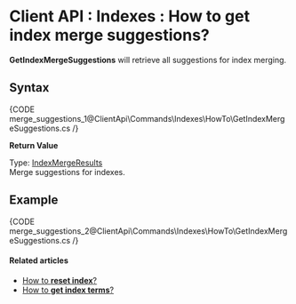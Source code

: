 # Client API : Indexes : How to get index merge suggestions?

**GetIndexMergeSuggestions** will retrieve all suggestions for index merging.

## Syntax

{CODE merge_suggestions_1@ClientApi\Commands\Indexes\HowTo\GetIndexMergeSuggestions.cs /}

**Return Value**

Type: [IndexMergeResults](../../../../glossary/indexes/index-merge-results)   
Merge suggestions for indexes.

## Example

{CODE merge_suggestions_2@ClientApi\Commands\Indexes\HowTo\GetIndexMergeSuggestions.cs /}

#### Related articles

- [How to **reset index**?](../../../../client-api/commands/indexes/how-to/reset-index)   
- [How to **get index terms**?](../../../../client-api/commands/indexes/how-to/get-index-terms) 